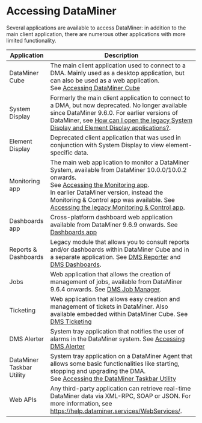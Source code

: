 # Accessing DataMiner

Several applications are available to access DataMiner: in addition to the main client application, there are numerous other applications with more limited functionality.

| Application               | Description                                                                                                                                                                                                                                                                                                                                                                                                               |
|---------------------------|---------------------------------------------------------------------------------------------------------------------------------------------------------------------------------------------------------------------------------------------------------------------------------------------------------------------------------------------------------------------------------------------------------------------------|
| DataMiner Cube            | The main client application used to connect to a DMA. Mainly used as a desktop application, but can also be used as a web application.<br> See [Accessing DataMiner Cube](Accessing_DataMiner_Cube.md)                                                                                                                                                                                                                    |
| System Display            | Formerly the main client application to connect to a DMA, but now deprecated. No longer available since DataMiner 9.6.0. For earlier versions of DataMiner, see [How can I open the legacy System Display and Element Display applications?](../../part_6/faq/DataMiner_client_applications.md#how-can-i-open-the-legacy-system-display-and-element-display-applications).                                                |
| Element Display           | Deprecated client application that was used in conjunction with System Display to view element-specific data.                                                                                                                                                                                                                                                                                                             |
| Monitoring app            | The main web application to monitor a DataMiner System, available from DataMiner 10.0.0/10.0.2 onwards. <br> See [Accessing the Monitoring app](Accessing_the_Monitoring_app.md).<br> In earlier DataMiner version, instead the Monitoring & Control app was available. See [Accessing the legacy Monitoring & Control app](Accessing_the_legacy_Monitoring_Control_app.md#accessing-the-legacy-monitoring--control-app). |
| Dashboards app            | Cross-platform dashboard web application available from DataMiner 9.6.9 onwards. See [Dashboards app](../../part_4/newR_D/newR_D.md#dashboards-app)                                                                                                                                                                                                                                                                       |
| Reports & Dashboards      | Legacy module that allows you to consult reports and/or dashboards within DataMiner Cube and in a separate application. See [DMS Reporter](../../part_4/reporter/reporter.md#dms-reporter) and [DMS Dashboards](../../part_4/dashboards/dashboards.md#dms-dashboards).                                                                                                                                                    |
| Jobs                      | Web application that allows the creation of management of jobs, available from DataMiner 9.6.4 onwards. See [DMS Job Manager](../../part_4/jobs/jobs.md#dms-job-manager).                                                                                                                                                                                                                                                 |
| Ticketing                 | Web application that allows easy creation and management of tickets in DataMiner. Also available embedded within DataMiner Cube. See [DMS Ticketing](../../part_4/ticketing/ticketing.md#dms-ticketing)                                                                                                                                                                                                                   |
| DMS Alerter               | System tray application that notifies the user of alarms in the DataMiner system. See [Accessing DMS Alerter](Accessing_DMS_Alerter.md)                                                                                                                                                                                                                                                                                   |
| DataMiner Taskbar Utility | System tray application on a DataMiner Agent that allows some basic functionalities like starting, stopping and upgrading the DMA.<br> See [Accessing the DataMiner Taskbar Utility](Accessing_the_DataMiner_Taskbar_Utility.md)                                                                                                                                                                                          |
| Web APIs                  | Any third-party application can retrieve real-time DataMiner data via XML-RPC, SOAP or JSON. For more information, see <https://help.dataminer.services/WebServices/>.                                                                                                                                                                                                                  |
